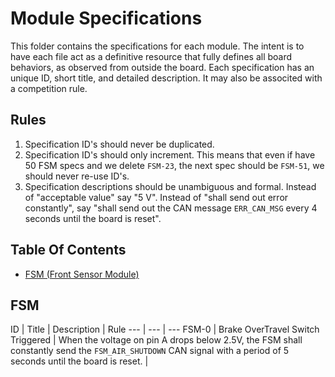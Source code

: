 # Module Specifications

This folder contains the specifications for each module. The intent is to have each file act as a definitive resource that fully defines all board behaviors, as observed from outside the board. 
Each specification has an unique ID, short title, and detailed description. It may also be associted with a competition rule.

## Rules
1. Specification ID's should never be duplicated. 
1. Specification ID's should only increment. This means that even if have 50 FSM specs and we delete `FSM-23`, the next spec should be `FSM-51`, we should never re-use ID's.
1. Specification descriptions should be unambiguous and formal. Instead of "acceptable value" say "5 V". Instead of "shall send out error constantly", say "shall send out the CAN message `ERR_CAN_MSG` every 4 seconds until the board is reset".

## Table Of Contents
- [FSM (Front Sensor Module)](#FSM)

## FSM
ID | Title | Description | Rule
--- | --- | ---
FSM-0 | Brake OverTravel Switch Triggered | When the voltage on pin A drops below 2.5V, the FSM shall constantly send the `FSM_AIR_SHUTDOWN` CAN signal with a period of 5 seconds until the board is reset. |
